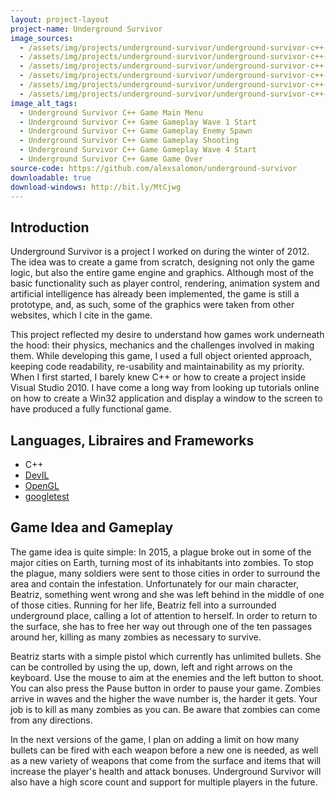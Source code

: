 ```yaml
---
layout: project-layout
project-name: Underground Survivor
image_sources:
  - /assets/img/projects/underground-survivor/underground-survivor-c++-game-main-menu.jpg
  - /assets/img/projects/underground-survivor/underground-survivor-c++-game-wave1-start.jpg
  - /assets/img/projects/underground-survivor/underground-survivor-c++-game-gameplay-enemy-spawn.jpg
  - /assets/img/projects/underground-survivor/underground-survivor-c++-game-gameplay-shooting.jpg
  - /assets/img/projects/underground-survivor/underground-survivor-c++-game-wave4-start.jpg
  - /assets/img/projects/underground-survivor/underground-survivor-c++-game-gameover.jpg
image_alt_tags:
  - Underground Survivor C++ Game Main Menu
  - Underground Survivor C++ Game Gameplay Wave 1 Start
  - Underground Survivor C++ Game Gameplay Enemy Spawn
  - Underground Survivor C++ Game Gameplay Shooting
  - Underground Survivor C++ Game Gameplay Wave 4 Start
  - Underground Survivor C++ Game Game Over 
source-code: https://github.com/alexsalomon/underground-survivor
downloadable: true
download-windows: http://bit.ly/MtCjwg
---
```


## Introduction

   Underground Survivor is a project I worked on during the winter of 2012. The idea was to create a game from scratch, designing not only the game logic, but also the entire game engine and graphics. Although most of the basic functionality such as player control, rendering, animation system and artificial intelligence has already been implemented, the game is still a prototype, and, as such, some of the graphics were taken from other websites, which I cite in the game.
  
   This project reflected my desire to understand how games work underneath the hood: their physics, mechanics and the challenges involved in making them. While developing this game, I used a full object oriented approach, keeping code readability, re-usability and maintainability as my priority. When I first started, I barely knew C++ or how to create a project inside Visual Studio 2010. I have come a long way from looking up tutorials online on how to create a Win32 application and display a window to the screen to have produced a fully functional game. 

## Languages, Libraires and Frameworks
   - C++
   - [DevIL](http://openil.sourceforge.net/about.php)
   - [OpenGL](http://www.opengl.org/)
   - [googletest](https://code.google.com/p/googletest/)

## Game Idea and Gameplay

   The game idea is quite simple: In 2015, a plague broke out in some of the major cities on Earth, turning most of its inhabitants into zombies. To stop the plague, many soldiers were sent to those cities in order to surround the area and contain the infestation. Unfortunately for our main character, Beatriz, something went wrong and she was left behind in the middle of one of those cities. Running for her life, Beatriz fell into a  surrounded underground place, calling a lot of attention to herself. In order to return to the surface, she has to  free her way out through one of the ten passages around her, killing as many zombies as necessary to survive.  

   Beatriz starts with a simple pistol which currently has unlimited bullets. She can be controlled by using the up, down, left and right arrows on the keyboard. Use the mouse to aim at the enemies and the left button to shoot. You can also press the Pause button in order to pause your game. Zombies arrive in waves and the higher the wave number is, the harder it gets. Your job is to kill as many zombies as you can. Be aware that zombies can come from any directions. 

   In the next versions of the game, I plan on adding a limit on how many bullets can be fired with each weapon before a new one is needed, as well as a new variety of weapons that come from the surface and items that will increase the player's health and attack bonuses. Underground Survivor will also have a high score count and support for multiple players in the future.
